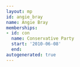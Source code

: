 ```yaml
---
layout: mp
id: angie_bray
name: Angie Bray
memberships:
- id: con
  name: Conservative Party
  start: '2010-06-08'
  end: 
autogenerated: true
---
```

